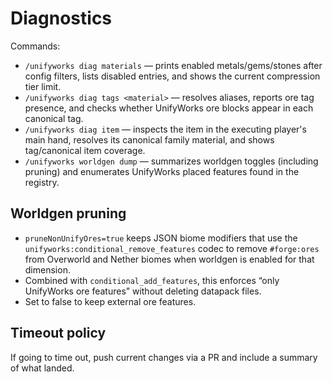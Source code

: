 Diagnostics
===========
Commands:
- `/unifyworks diag materials` — prints enabled metals/gems/stones after config filters, lists disabled entries, and shows the current compression tier limit.
- `/unifyworks diag tags <material>` — resolves aliases, reports ore tag presence, and checks whether UnifyWorks ore blocks appear in each canonical tag.
- `/unifyworks diag item` — inspects the item in the executing player's main hand, resolves its canonical family material, and shows tag/canonical item coverage.
- `/unifyworks worldgen dump` — summarizes worldgen toggles (including pruning) and enumerates UnifyWorks placed features found in the registry.

Worldgen pruning
----------------
- `pruneNonUnifyOres=true` keeps JSON biome modifiers that use the `unifyworks:conditional_remove_features` codec to remove `#forge:ores` from Overworld and Nether biomes when worldgen is enabled for that dimension.
- Combined with `conditional_add_features`, this enforces “only UnifyWorks ore features” without deleting datapack files.
- Set to false to keep external ore features.

Timeout policy
--------------
If going to time out, push current changes via a PR and include a summary of what landed.
